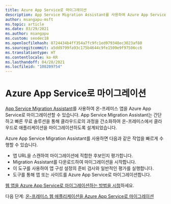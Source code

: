 ```yaml
---
title: Azure App Service로 마이그레이션
description: App Service Migration Assistant를 사용하여 Azure App Service로 마이그레이션합니다.
author: msangapu-msft
ms.topic: article
ms.date: 03/29/2021
ms.author: msangapu
ms.custom: seodec18
ms.openlocfilehash: 8724434b4ff354a7fc9fc1ed979348ec3023af80
ms.sourcegitcommit: a5dd9799fa93c175b4644c9fe1509e9f97506cc6
ms.translationtype: HT
ms.contentlocale: ko-KR
ms.lasthandoff: 04/28/2021
ms.locfileid: "108209754"
---
```

# <a name="migrate-to-azure-app-service"></a>Azure App Service로 마이그레이션

[App Service Migration Assistant](https://azure.microsoft.com/services/app-service/migration-assistant/)를 사용하여 온-프레미스 앱을 Azure App Service로 마이그레이션할 수 있습니다. App Service Migration Assistant는 간단하고 빠른 무료 솔루션을 통해 클라우드로의 과정을 간소화하여 온-프레미스에서 클라우드로 애플리케이션을 마이그레이션하도록 설계되었습니다.

Azure App Service Migration Assistant를 사용하면 다음과 같은 작업을 빠르게 수행할 수 있습니다.

- 앱 URL을 스캔하여 마이그레이션에 적합한 후보인지 평가합니다.
- Migration Assistant를 다운로드하여 마이그레이션을 시작합니다.
- 이 도구를 사용하여 앱 구성 설정의 준비 검사와 일반적인 평가를 실행합니다.
- 도구를 통해 앱 또는 사이트를 Azure App Service로 마이그레이션합니다.

[웹 앱을 Azure App Service로 마이그레이션하는 방법을 시청](https://www.youtube.com/watch?v=9LBUmkUhmXU)하세요.

다음 단계: [온-프레미스 웹 애플리케이션을 Azure App Service로 마이그레이션](/learn/modules/migrate-app-service-migration-assistant/)